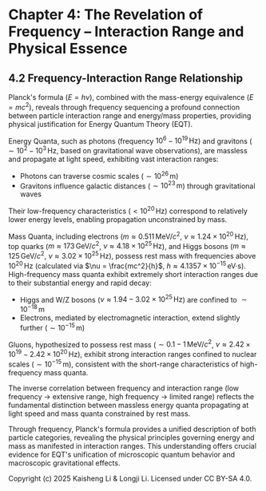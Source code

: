 # Chapter 4: The Revelation of Frequency – Interaction Range and Physical Essence

## 4.2 Frequency-Interaction Range Relationship

Planck's formula ($E = h\nu$), combined with the mass-energy equivalence ($E = mc^2$), reveals through frequency sequencing a profound connection between particle interaction range and energy/mass properties, providing physical justification for Energy Quantum Theory (EQT).

Energy Quanta, such as photons (frequency $10^6 - 10^{19} \, \text{Hz}$) and gravitons ($\sim 10^2 - 10^3 \, \text{Hz}$, based on gravitational wave observations), are massless and propagate at light speed, exhibiting vast interaction ranges:

- Photons can traverse cosmic scales ($\sim 10^{26} \, \text{m}$)
- Gravitons influence galactic distances ($\sim 10^{23} \, \text{m}$) through gravitational waves

Their low-frequency characteristics ($< 10^{20} \, \text{Hz}$) correspond to relatively lower energy levels, enabling propagation unconstrained by mass.

Mass Quanta, including electrons ($m \approx 0.511 \, \text{MeV}/c^2$, $\nu \approx 1.24 \times 10^{20} \, \text{Hz}$), top quarks ($m \approx 173 \, \text{GeV}/c^2$, $\nu \approx 4.18 \times 10^{25} \, \text{Hz}$), and Higgs bosons ($m \approx 125 \, \text{GeV}/c^2$, $\nu \approx 3.02 \times 10^{25} \, \text{Hz}$), possess rest mass with frequencies above $10^{20} \, \text{Hz}$ (calculated via $\nu = \frac{mc^2}{h}$, $h \approx 4.1357 \times 10^{-15} \, \text{eV·s}$). High-frequency mass quanta exhibit extremely short interaction ranges due to their substantial energy and rapid decay:

- Higgs and W/Z bosons ($\nu \approx 1.94 - 3.02 \times 10^{25} \, \text{Hz}$) are confined to $\sim 10^{-18} \, \text{m}$
- Electrons, mediated by electromagnetic interaction, extend slightly further ($\sim 10^{-15} \, \text{m}$)

Gluons, hypothesized to possess rest mass ($\sim 0.1 - 1 \, \text{MeV}/c^2$, $\nu \approx 2.42 \times 10^{19} - 2.42 \times 10^{20} \, \text{Hz}$), exhibit strong interaction ranges confined to nuclear scales ($\sim 10^{-15} \, \text{m}$), consistent with the short-range characteristics of high-frequency mass quanta.

The inverse correlation between frequency and interaction range (low frequency → extensive range, high frequency → limited range) reflects the fundamental distinction between massless energy quanta propagating at light speed and mass quanta constrained by rest mass.

Through frequency, Planck's formula provides a unified description of both particle categories, revealing the physical principles governing energy and mass as manifested in interaction ranges. This understanding offers crucial evidence for EQT's unification of microscopic quantum behavior and macroscopic gravitational effects.

Copyright (c) 2025 Kaisheng Li & Longji Li. Licensed under CC BY-SA 4.0.
